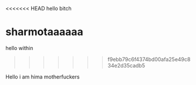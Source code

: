 <<<<<<< HEAD
hello bitch

# sharmotaaaaaa

hello within

> > > > > > > f9ebb79c6f4374bd00afa25e49c834e2d35cadb5

Hello i am hima motherfuckers
